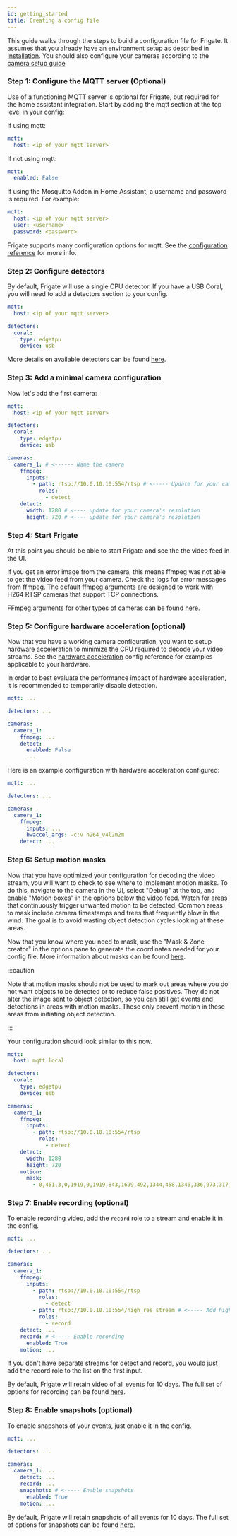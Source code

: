 ```yaml
---
id: getting_started
title: Creating a config file
---
```


This guide walks through the steps to build a configuration file for Frigate. It assumes that you already have an environment setup as described in [Installation](../frigate/installation.md). You should also configure your cameras according to the [camera setup guide](/guides/camera_setup)

### Step 1: Configure the MQTT server (Optional)

Use of a functioning MQTT server is optional for Frigate, but required for the home assistant integration. Start by adding the mqtt section at the top level in your config:

If using mqtt:
```yaml
mqtt:
  host: <ip of your mqtt server>
```

If not using mqtt:
```yaml
mqtt:
  enabled: False
```

If using the Mosquitto Addon in Home Assistant, a username and password is required. For example:

```yaml
mqtt:
  host: <ip of your mqtt server>
  user: <username>
  password: <password>
```

Frigate supports many configuration options for mqtt. See the [configuration reference](../configuration/index.md#full-configuration-reference) for more info.

### Step 2: Configure detectors

By default, Frigate will use a single CPU detector. If you have a USB Coral, you will need to add a detectors section to your config.

```yaml
mqtt:
  host: <ip of your mqtt server>

detectors:
  coral:
    type: edgetpu
    device: usb
```

More details on available detectors can be found [here](../configuration/detectors.md).

### Step 3: Add a minimal camera configuration

Now let's add the first camera:

```yaml
mqtt:
  host: <ip of your mqtt server>

detectors:
  coral:
    type: edgetpu
    device: usb

cameras:
  camera_1: # <------ Name the camera
    ffmpeg:
      inputs:
        - path: rtsp://10.0.10.10:554/rtsp # <----- Update for your camera
          roles:
            - detect
    detect:
      width: 1280 # <---- update for your camera's resolution
      height: 720 # <---- update for your camera's resolution
```

### Step 4: Start Frigate

At this point you should be able to start Frigate and see the the video feed in the UI.

If you get an error image from the camera, this means ffmpeg was not able to get the video feed from your camera. Check the logs for error messages from ffmpeg. The default ffmpeg arguments are designed to work with H264 RTSP cameras that support TCP connections.

FFmpeg arguments for other types of cameras can be found [here](../configuration/camera_specific.md).

### Step 5: Configure hardware acceleration (optional)

Now that you have a working camera configuration, you want to setup hardware acceleration to minimize the CPU required to decode your video streams. See the [hardware acceleration](../configuration/hardware_acceleration.md) config reference for examples applicable to your hardware.

In order to best evaluate the performance impact of hardware acceleration, it is recommended to temporarily disable detection.

```yaml
mqtt: ...

detectors: ...

cameras:
  camera_1:
    ffmpeg: ...
    detect:
      enabled: False
      ...
```

Here is an example configuration with hardware acceleration configured:

```yaml
mqtt: ...

detectors: ...

cameras:
  camera_1:
    ffmpeg:
      inputs: ...
      hwaccel_args: -c:v h264_v4l2m2m
    detect: ...
```

### Step 6: Setup motion masks

Now that you have optimized your configuration for decoding the video stream, you will want to check to see where to implement motion masks. To do this, navigate to the camera in the UI, select "Debug" at the top, and enable "Motion boxes" in the options below the video feed. Watch for areas that continuously trigger unwanted motion to be detected. Common areas to mask include camera timestamps and trees that frequently blow in the wind. The goal is to avoid wasting object detection cycles looking at these areas.

Now that you know where you need to mask, use the "Mask & Zone creator" in the options pane to generate the coordinates needed for your config file. More information about masks can be found [here](../configuration/masks.md).

:::caution

Note that motion masks should not be used to mark out areas where you do not want objects to be detected or to reduce false positives. They do not alter the image sent to object detection, so you can still get events and detections in areas with motion masks. These only prevent motion in these areas from initiating object detection.

:::

Your configuration should look similar to this now.

```yaml
mqtt:
  host: mqtt.local

detectors:
  coral:
    type: edgetpu
    device: usb

cameras:
  camera_1:
    ffmpeg:
      inputs:
        - path: rtsp://10.0.10.10:554/rtsp
          roles:
            - detect
    detect:
      width: 1280
      height: 720
    motion:
      mask:
        - 0,461,3,0,1919,0,1919,843,1699,492,1344,458,1346,336,973,317,869,375,866,432
```

### Step 7: Enable recording (optional)

To enable recording video, add the `record` role to a stream and enable it in the config.

```yaml
mqtt: ...

detectors: ...

cameras:
  camera_1:
    ffmpeg:
      inputs:
        - path: rtsp://10.0.10.10:554/rtsp
          roles:
            - detect
        - path: rtsp://10.0.10.10:554/high_res_stream # <----- Add high res stream
          roles:
            - record
    detect: ...
    record: # <----- Enable recording
      enabled: True
    motion: ...
```

If you don't have separate streams for detect and record, you would just add the record role to the list on the first input.

By default, Frigate will retain video of all events for 10 days. The full set of options for recording can be found [here](../configuration/index.md#full-configuration-reference).

### Step 8: Enable snapshots (optional)

To enable snapshots of your events, just enable it in the config.

```yaml
mqtt: ...

detectors: ...

cameras:
  camera_1: ...
    detect: ...
    record: ...
    snapshots: # <----- Enable snapshots
      enabled: True
    motion: ...
```

By default, Frigate will retain snapshots of all events for 10 days. The full set of options for snapshots can be found [here](../configuration/index.md#full-configuration-reference).
